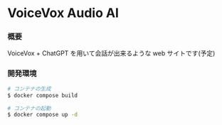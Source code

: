 # VoiceVox Audio AI

### 概要

VoiceVox + ChatGPT を用いて会話が出来るような web サイトです(予定)

### 開発環境

```bash
# コンテナの生成
$ docker compose build

# コンテナの起動
$ docker compose up -d
```